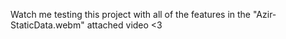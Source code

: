 Watch me testing this project with all of the features in the "Azir-StaticData.webm" attached video <3
